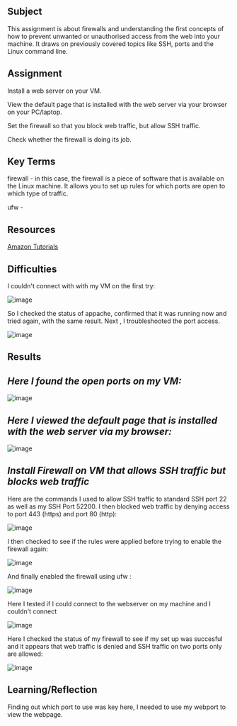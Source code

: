 ##  Subject

This assignment is about firewalls and understanding the first concepts of how to prevent unwanted or unauthorised access from the web into your machine.  It draws on previously covered topics like SSH, ports and the Linux command line.

##  Assignment

Install a web server on your VM.

View the default page that is installed with the web server via your browser on your PC/laptop.

Set the firewall so that you block web traffic, but allow SSH traffic.

Check whether the firewall is doing its job.

##  Key Terms

firewall - in this case, the firewall is a piece of software that is available on the Linux machine.  It allows you to set up rules for which ports are open to which type of traffic.

ufw - 

##  Resources

[Amazon Tutorials](https://docs.aws.amazon.com/AmazonRDS/latest/UserGuide/CHAP_Tutorials.WebServerDB.CreateWebServer.html)

##  Difficulties

I couldn't connect with with my VM on the first try:

![image](https://github.com/techgrounds/cloud-assignments-E28MS/assets/151161141/78a6be34-df6a-410d-a964-6f06b062b76a)

So I checked the status of appache, confirmed that it was running now and tried again, with the same result.  Next , I troubleshooted the port access.

![image](https://github.com/techgrounds/cloud-assignments-E28MS/assets/151161141/efc1a89b-34e2-4c0c-8ae1-7c4df0699b5d)



##  Results

##  *Here I found the open ports on my VM:*

![image](https://github.com/techgrounds/cloud-assignments-E28MS/assets/151161141/d0ccdc34-130b-4dc9-a145-9844dec7b0eb)

## *Here I viewed the default page that is installed with the web server via my browser:*

![image](https://github.com/techgrounds/cloud-assignments-E28MS/assets/151161141/f23e6508-d0de-4559-ba86-87f7d01d548d)

## *Install Firewall on VM that allows SSH traffic but blocks web traffic*

Here are the commands I used to allow SSH traffic to standard SSH port 22 as well as my SSH Port 52200.  I then blocked web traffic by denying access to port 443 (https) and port 80 (http):

![image](https://github.com/techgrounds/cloud-assignments-E28MS/assets/151161141/696f51ee-6103-4b2e-984e-2b1229697b71)

I then checked to see if the rules were applied before trying to enable the firewall again:

![image](https://github.com/techgrounds/cloud-assignments-E28MS/assets/151161141/b0ef7080-dcbe-4c5f-9e9a-d0713eb82f5d)

And finally enabled the firewall using ufw :

![image](https://github.com/techgrounds/cloud-assignments-E28MS/assets/151161141/d6c00883-d352-4d93-8d54-564c0dc4adff)



Here I tested if I could connect to the webserver on my machine and I couldn't connect

![image](https://github.com/techgrounds/cloud-assignments-E28MS/assets/151161141/f2e5ba94-88c7-42f2-9021-be0228623031)

Here I checked the status of my firewall to see if my set up was succesful and it appears that web traffic is denied and SSH traffic on two ports only are allowed:

![image](https://github.com/techgrounds/cloud-assignments-E28MS/assets/151161141/abb3b454-242c-4864-b8c9-6fb85152a84e)





##  Learning/Reflection
Finding out which port to use was key here, I needed to use my webport to view the webpage. 


